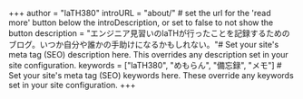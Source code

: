 +++
author = "laTH380"
introURL = "about/" # set the url for the 'read more' button below the introDescription, or set to false to not show the button
description = "エンジニア見習いのlaTHが行ったことを記録するためのブログ。いつか自分や誰かの手助けになるかもしれない。"# Set your site's meta tag (SEO) description here. This overrides any description set in your site configuration.
keywords = ["laTH380", "めもらん", "備忘録", "メモ"] # Set your site's meta tag (SEO) keywords here. These override any keywords set in your site configuration.
+++
<!-- サイトのメタ情報設定用シートSEOキーワードもここ -->